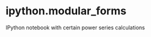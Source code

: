ipython.modular_forms
=====================

IPython notebook with certain power series calculations
